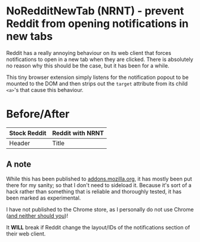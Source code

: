 # NoRedditNewTab (NRNT) - prevent Reddit from opening notifications in new tabs

Reddit has a really annoying behaviour on its web client that forces notifications to open in a new tab when they are clicked. There is absolutely no reason why this should be the case, but it has been for a while.

This tiny browser extension simply listens for the notification popout to be mounted to the DOM and then strips out the `target` attribute from its child `<a>`'s that cause this behaviour.

# Before/After
| Stock Reddit | Reddit with NRNT |
| -----------  | ---------------- |
| Header       | Title            |

## A note

While this has been published to [addons.mozilla.org](addons.mozilla.org), it has mostly been put there for my sanity; so that I don't need to sideload it. Because it's sort of a hack rather than something that is reliable and thoroughly tested, it has been marked as experimental.

I have not published to the Chrome store, as I personally do not use Chrome ([and neither should you](https://www.browserlondon.com/blog/2019/02/11/chromium-eroding-open-web/))!

It **WILL** break if Reddit change the layout/IDs of the notifications section of their web client.